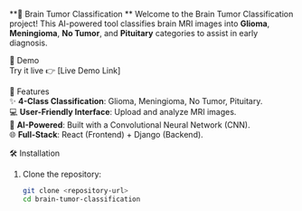 **🧠 Brain Tumor Classification **
Welcome to the Brain Tumor Classification project! This AI-powered tool classifies brain MRI images into **Glioma**, **Meningioma**, **No Tumor**, and **Pituitary** categories to assist in early diagnosis.  

🚀 Demo  
Try it live 👉 [Live Demo Link]  

🎨 Features  
✨ **4-Class Classification**: Glioma, Meningioma, No Tumor, Pituitary.  
💻 **User-Friendly Interface**: Upload and analyze MRI images.  
🧠 **AI-Powered**: Built with a Convolutional Neural Network (CNN).  
🌐 **Full-Stack**: React (Frontend) + Django (Backend).  

🛠️ Installation  
1. Clone the repository:  
   ```bash  
   git clone <repository-url>  
   cd brain-tumor-classification  
